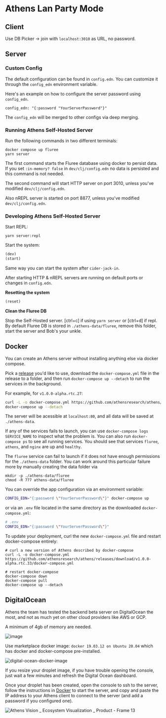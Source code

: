 # Athens Lan Party Mode

## Client

Use DB Picker -> join with `localhost:3010` as URL, no password.

## Server

### Custom Config

The default configuration can be found in `config.edn`.
You can customize it through the `config_edn` environment variable.

Here's an example on how to configure the server password using `config_edn`.
```
config_edn: "{:password "YourServerPassword"}"
```
The `config_edn` will be merged to other configs via deep merging.


### Running Athens Self-Hosted Server

Run the following commands in two different terminals:

``` shell
docker compose up fluree
yarn server
```

The first command starts the Fluree database using docker to persist data.
If you set `:in-memory? false` in `dev/clj/config.edn` no data is persisted and this command is not needed.

The second command will start HTTP server on port 3010, unless you've modified `dev/clj/config.edn`.

Also nREPL server is started on port 8877, unless you've modified `dev/clj/config.edn`.


### Developing Athens Self-Hosted Server

Start REPL:

``` shell
yarn server:repl
```

Start the system:

``` clojure
(dev)
(start)
```

Same way you can start the system after `cider-jack-in`.

After starting HTTP & nREPL servers are running on default ports or changes in `config.edn`.

**Resetting the system**

``` clojure
(reset)
```

**Clean the Fluree DB**

Stop the Self-Hosted server. [ctrl+c] if using `yarn server` or [ctrl+d] if repl.
By default Fluree DB is stored in `./athens-data/fluree`, remove this folder,
start the server and Bob's your unkle.


## Docker

You can create an Athens server without installing anything else via docker compose.

Pick a [release](https://github.com/athensresearch/athens/releases) you'd like to use, download the `docker-compose.yml` file in the release to a folder, and then run `docker-compose up --detach` to run the services in the background.

For example, for `v1.0.0-alpha.rtc.27`:

```sh
curl -L -o docker-compose.yml https://github.com/athensresearch/athens/releases/download/v1.0.0-alpha.rtc.27/docker-compose.yml
docker-compose up --detach
```

The server will be acessible at `localhost:80`, and all data will be saved at `./athens-data`.

If any of the services fails to launch, you can use `docker-compose logs SERVICE_NAME` to inspect what the problem is. You can also run `docker-compose ps`  to see all running services. You should see that services `fluree`, `athens`, and `nginx` are up and `healthy`.

The `fluree` service can fail to launch if it does not have enough permissions for the `./athens-data` folder.
You can work around this particular failure more by manually creating the data folder via 

```
mkdir -p ./athens-data/fluree
chmod -R 777 athens-data/fluree
```

You can override the app configuration via an environment variable:

```sh
CONFIG_EDN="{:password \"YourServerPassword\"}" docker-compose up
```

or via an `.env` file located in the same directory as the downloaded `docker-compose.yml`:

```sh
# .env
CONFIG_EDN="{:password \"YourServerPassword\"}"
```

To update your deployment, curl the new `docker-compose.yml` file and restart docker-compose entirely:

```
# curl a new version of Athens described by docker-compose
curl -L -o docker-compose.yml https://github.com/athensresearch/athens/releases/download/v1.0.0-alpha.rtc.33/docker-compose.yml

# restart docker-compose
docker-compose down
docker-compose pull
docker-compose up --detach
```


## DigitalOcean

Athens the team has tested the backend beta server on DigitalOcean the most, and not as much yet on other cloud providers like AWS or GCP.

A minimum of 4gb of memory are needed.

![image](https://user-images.githubusercontent.com/8952138/141150237-dce5f183-f25c-4a9b-9526-dcc310c09a44.png)

Use marketplace docker image: `docker 19.03.12 on Ubuntu 20.04` which has docker and docker-compose pre-installed.

![digital-ocean-docker-image](https://user-images.githubusercontent.com/8952138/141150155-7be8bce5-1804-431c-9cd0-4cf11e9c8d87.jpg)

If you resize your droplet image, if you have trouble opening the console, just wait a few minutes and refresh the Digital Ocean dashboard.

Once your droplet has been created, open the console to ssh to the server, follow the instructions in [Docker](#docker) to start the server, and copy and paste the IP address to your Athens client to connect to the server (and add a password if you configured one).

![Athens Vision _ Ecosystem Visualization _ Product - Frame 13](https://user-images.githubusercontent.com/8952138/141150925-9f8df004-faa0-4fbe-9875-c276d60c5118.jpg)

